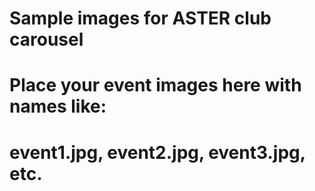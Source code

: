 # Sample images for ASTER club carousel
# Place your event images here with names like:
# event1.jpg, event2.jpg, event3.jpg, etc.
